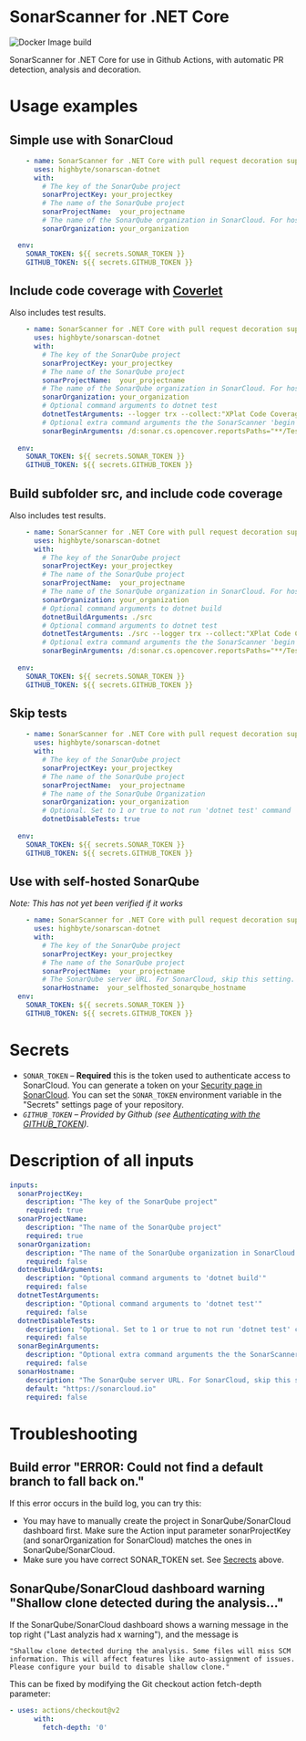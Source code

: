 # SonarScanner for .NET Core
![Docker Image build](https://github.com/highbyte/sonarscan-dotnet/workflows/Docker%20Image%20build/badge.svg)

SonarScanner for .NET Core for use in Github Actions, with automatic PR detection, analysis and decoration.

# Usage examples

## Simple use with SonarCloud

``` yaml
    - name: SonarScanner for .NET Core with pull request decoration support
      uses: highbyte/sonarscan-dotnet
      with:
        # The key of the SonarQube project
        sonarProjectKey: your_projectkey
        # The name of the SonarQube project
        sonarProjectName:  your_projectname
        # The name of the SonarQube organization in SonarCloud. For hosted SonarQube, skip this setting.
        sonarOrganization: your_organization

  env:
    SONAR_TOKEN: ${{ secrets.SONAR_TOKEN }}
    GITHUB_TOKEN: ${{ secrets.GITHUB_TOKEN }}
```

## Include code coverage with [Coverlet](https://github.com/coverlet-coverage/coverlet)
Also includes test results.

``` yaml
    - name: SonarScanner for .NET Core with pull request decoration support
      uses: highbyte/sonarscan-dotnet
      with:
        # The key of the SonarQube project
        sonarProjectKey: your_projectkey
        # The name of the SonarQube project
        sonarProjectName:  your_projectname
        # The name of the SonarQube organization in SonarCloud. For hosted SonarQube, skip this setting.
        sonarOrganization: your_organization
        # Optional command arguments to dotnet test
        dotnetTestArguments: --logger trx --collect:"XPlat Code Coverage" -- DataCollectionRunSettings.DataCollectors.DataCollector.Configuration.Format=opencover
        # Optional extra command arguments the the SonarScanner 'begin' command
        sonarBeginArguments: /d:sonar.cs.opencover.reportsPaths="**/TestResults/**/coverage.opencover.xml" -d:sonar.cs.vstest.reportsPaths="**/TestResults/*.trx"
        
  env:
    SONAR_TOKEN: ${{ secrets.SONAR_TOKEN }}
    GITHUB_TOKEN: ${{ secrets.GITHUB_TOKEN }}
```

## Build subfolder src, and include code coverage
Also includes test results.

``` yaml
    - name: SonarScanner for .NET Core with pull request decoration support
      uses: highbyte/sonarscan-dotnet
      with:
        # The key of the SonarQube project
        sonarProjectKey: your_projectkey
        # The name of the SonarQube project
        sonarProjectName:  your_projectname
        # The name of the SonarQube organization in SonarCloud. For hosted SonarQube, skip this setting.
        sonarOrganization: your_organization
        # Optional command arguments to dotnet build
        dotnetBuildArguments: ./src
        # Optional command arguments to dotnet test
        dotnetTestArguments: ./src --logger trx --collect:"XPlat Code Coverage" -- DataCollectionRunSettings.DataCollectors.DataCollector.Configuration.Format=opencover
        # Optional extra command arguments the the SonarScanner 'begin' command
        sonarBeginArguments: /d:sonar.cs.opencover.reportsPaths="**/TestResults/**/coverage.opencover.xml" -d:sonar.cs.vstest.reportsPaths="**/TestResults/*.trx"
        
  env:
    SONAR_TOKEN: ${{ secrets.SONAR_TOKEN }}
    GITHUB_TOKEN: ${{ secrets.GITHUB_TOKEN }}
```

## Skip tests

``` yaml
    - name: SonarScanner for .NET Core with pull request decoration support
      uses: highbyte/sonarscan-dotnet
      with:
        # The key of the SonarQube project
        sonarProjectKey: your_projectkey
        # The name of the SonarQube project
        sonarProjectName:  your_projectname
        # The name of the SonarQube Organization
        sonarOrganization: your_organization
        # Optional. Set to 1 or true to not run 'dotnet test' command
        dotnetDisableTests: true
        
  env:
    SONAR_TOKEN: ${{ secrets.SONAR_TOKEN }}
    GITHUB_TOKEN: ${{ secrets.GITHUB_TOKEN }}
```

## Use with self-hosted SonarQube
_Note: This has not yet been verified if it works_
``` yaml
    - name: SonarScanner for .NET Core with pull request decoration support
      uses: highbyte/sonarscan-dotnet
      with:
        # The key of the SonarQube project
        sonarProjectKey: your_projectkey
        # The name of the SonarQube project
        sonarProjectName:  your_projectname
        # The SonarQube server URL. For SonarCloud, skip this setting.
        sonarHostname:  your_selfhosted_sonarqube_hostname
  env:
    SONAR_TOKEN: ${{ secrets.SONAR_TOKEN }}
    GITHUB_TOKEN: ${{ secrets.GITHUB_TOKEN }}
```

# Secrets
- `SONAR_TOKEN` – **Required** this is the token used to authenticate access to SonarCloud. You can generate a token on your [Security page in SonarCloud](https://sonarcloud.io/account/security/). You can set the `SONAR_TOKEN` environment variable in the "Secrets" settings page of your repository.
- *`GITHUB_TOKEN` – Provided by Github (see [Authenticating with the GITHUB_TOKEN](https://help.github.com/en/actions/automating-your-workflow-with-github-actions/authenticating-with-the-github_token)).*


# Description of all inputs

``` yaml
inputs:
  sonarProjectKey:
    description: "The key of the SonarQube project"
    required: true
  sonarProjectName:
    description: "The name of the SonarQube project"
    required: true
  sonarOrganization:
    description: "The name of the SonarQube organization in SonarCloud. For hosted SonarQube, skip this setting."
    required: false
  dotnetBuildArguments:
    description: "Optional command arguments to 'dotnet build'"
    required: false
  dotnetTestArguments:
    description: "Optional command arguments to 'dotnet test'"
    required: false
  dotnetDisableTests:
    description: "Optional. Set to 1 or true to not run 'dotnet test' command"
    required: false
  sonarBeginArguments:
    description: "Optional extra command arguments the the SonarScanner 'begin' command"
    required: false
  sonarHostname:
    description: "The SonarQube server URL. For SonarCloud, skip this setting."
    default: "https://sonarcloud.io"
    required: false
```

# Troubleshooting
## Build error "ERROR: Could not find a default branch to fall back on."
If this error occurs in the build log, you can try this:
* You may have to manually create the project in SonarQube/SonarCloud dashboard first. Make sure the Action input parameter sonarProjectKey (and sonarOrganization for SonarCloud) matches the ones in SonarQube/SonarCloud.
* Make sure you have correct SONAR_TOKEN set. See [Secrects](#secrets) above.

## SonarQube/SonarCloud dashboard warning "Shallow clone detected during the analysis..."
If the SonarQube/SonarCloud dashboard shows a warning message in the top right ("Last analyzis had x warning"), and the message is

`"Shallow clone detected during the analysis. Some files will miss SCM information. This will affect features like auto-assignment of issues. Please configure your build to disable shallow clone."`

This can be fixed by modifying the Git checkout action fetch-depth parameter: 

``` yaml
- uses: actions/checkout@v2
      with:
        fetch-depth: '0'
```
